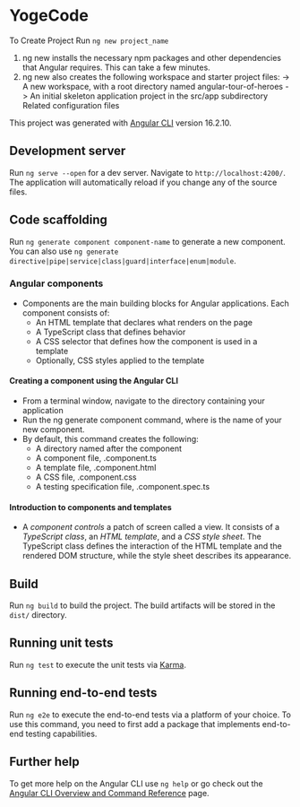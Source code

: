 # YogeCode

To Create Project Run `ng new project_name`

1. ng new installs the necessary npm packages and other dependencies that Angular requires. This can take a few minutes.
2. ng new also creates the following workspace and starter project files:
   -> A new workspace, with a root directory named angular-tour-of-heroes
   -> An initial skeleton application project in the src/app subdirectory Related configuration files

This project was generated with [Angular CLI](https://github.com/angular/angular-cli) version 16.2.10.

## Development server

Run `ng serve --open` for a dev server. Navigate to `http://localhost:4200/`. The application will automatically reload if you change any of the source files.

## Code scaffolding

Run `ng generate component component-name` to generate a new component. You can also use `ng generate directive|pipe|service|class|guard|interface|enum|module`.

### Angular components

- Components are the main building blocks for Angular applications. Each component consists of:
  - An HTML template that declares what renders on the page
  - A TypeScript class that defines behavior
  - A CSS selector that defines how the component is used in a template
  - Optionally, CSS styles applied to the template

#### Creating a component using the Angular CLI

- From a terminal window, navigate to the directory containing your application
- Run the ng generate component <component-name> command, where <component-name> is the name of your new component.
- By default, this command creates the following:
  - A directory named after the component
  - A component file, <component-name>.component.ts
  - A template file, <component-name>.component.html
  - A CSS file, <component-name>.component.css
  - A testing specification file, <component-name>.component.spec.ts

#### Introduction to components and templates

- A _component controls_ a patch of screen called a view. It consists of a _TypeScript class_, an _HTML template_, and a _CSS style sheet_. The TypeScript class defines the interaction of the HTML template and the rendered DOM structure, while the style sheet describes its appearance.

## Build

Run `ng build` to build the project. The build artifacts will be stored in the `dist/` directory.

## Running unit tests

Run `ng test` to execute the unit tests via [Karma](https://karma-runner.github.io).

## Running end-to-end tests

Run `ng e2e` to execute the end-to-end tests via a platform of your choice. To use this command, you need to first add a package that implements end-to-end testing capabilities.

## Further help

To get more help on the Angular CLI use `ng help` or go check out the [Angular CLI Overview and Command Reference](https://angular.io/cli) page.

